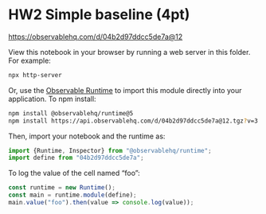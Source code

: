 # HW2 Simple baseline (4pt)

https://observablehq.com/d/04b2d97ddcc5de7a@12

View this notebook in your browser by running a web server in this folder. For
example:

~~~sh
npx http-server
~~~

Or, use the [Observable Runtime](https://github.com/observablehq/runtime) to
import this module directly into your application. To npm install:

~~~sh
npm install @observablehq/runtime@5
npm install https://api.observablehq.com/d/04b2d97ddcc5de7a@12.tgz?v=3
~~~

Then, import your notebook and the runtime as:

~~~js
import {Runtime, Inspector} from "@observablehq/runtime";
import define from "04b2d97ddcc5de7a";
~~~

To log the value of the cell named “foo”:

~~~js
const runtime = new Runtime();
const main = runtime.module(define);
main.value("foo").then(value => console.log(value));
~~~
